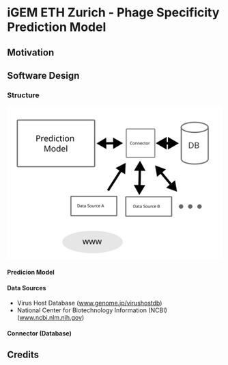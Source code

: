 # iGEM ETH Zurich - Phage Specificity Prediction Model

## Motivation

## Software Design

### Structure
<img src="software-structure.svg" alt="Software Structure" width="800"/>

#### Predicion Model
#### Data Sources
* Virus Host Database (www.genome.jp/virushostdb)
* National Center for Biotechnology Information (NCBI) (www.ncbi.nlm.nih.gov)
#### Connector (Database)

## Credits

